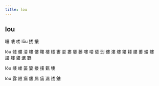 ```yaml
---
title: lou
---
```


## lou
瞜
嘍
喽
lōu
搂
摟

lóu
髅
髏
溇
瞜
慺
鞻
樓
楼
寠
娄
婁
廔
蒌
嘍
喽
偻
剅
僂
漊
熡
耬
耧
艛
蔞
蝼
螻
謱
軁
貗
遱
鷜
















lǒu
嶁
嵝
篓
簍
搂
摟
甊
塿




lòu
露
陋
瘺
瘻
屚
瘘
漏
镂
鏤

